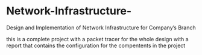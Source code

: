 # Network-Infrastructure-
Design and Implementation of Network Infrastructure for Company’s Branch

this is a complete project with a packet tracer for the whole design with a report that contains the configuration for the compentents in the project 
